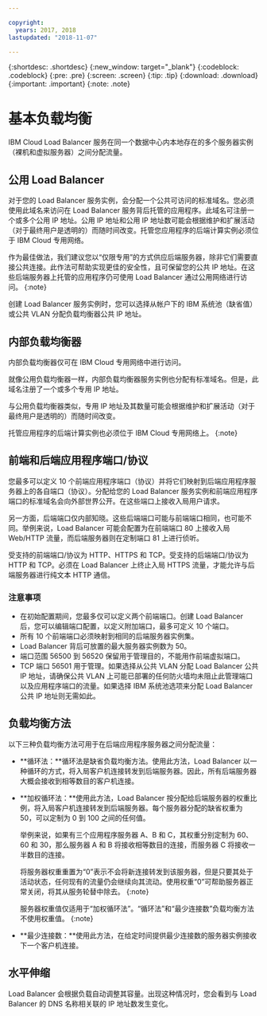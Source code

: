```yaml
---

copyright:
  years: 2017, 2018
lastupdated: "2018-11-07"

---
```


{:shortdesc: .shortdesc}
{:new_window: target="_blank"}
{:codeblock: .codeblock}
{:pre: .pre}
{:screen: .screen}
{:tip: .tip}
{:download: .download}
{:important: .important}
{:note: .note}

# 基本负载均衡
IBM Cloud Load Balancer 服务在同一个数据中心内本地存在的多个服务器实例（裸机和虚拟服务器）之间分配流量。 

## 公用 Load Balancer 
对于您的 Load Balancer 服务实例，会分配一个公共可访问的标准域名。您必须使用此域名来访问在 Load Balancer 服务背后托管的应用程序。此域名可注册一个或多个公用 IP 地址。公用 IP 地址和公用 IP 地址数可能会根据维护和扩展活动（对于最终用户是透明的）而随时间改变。托管您应用程序的后端计算实例必须位于 IBM Cloud 专用网络。 

作为最佳做法，我们建议您以“仅限专用”的方式供应后端服务器，除非它们需要直接公共连接。此作法可帮助实现更佳的安全性，且可保留您的公共 IP 地址。在这些后端服务器上托管的应用程序仍可使用 Load Balancer 通过公用网络进行访问。
{:note}  

创建 Load Balancer 服务实例时，您可以选择从帐户下的 IBM 系统池（缺省值）或公共 VLAN 分配负载均衡器公共 IP 地址。

## 内部负载均衡器
内部负载均衡器仅可在 IBM Cloud 专用网络中进行访问。 

就像公用负载均衡器一样，内部负载均衡器服务实例也分配有标准域名。但是，此域名注册了一个或多个专用 IP 地址。 

与公用负载均衡器类似，专用 IP 地址及其数量可能会根据维护和扩展活动（对于最终用户是透明的）而随时间改变。 

托管应用程序的后端计算实例也必须位于 IBM Cloud 专用网络上。
{:note}

## 前端和后端应用程序端口/协议
您最多可以定义 10 个前端应用程序端口（协议）并将它们映射到后端应用程序服务器上的各自端口（协议）。分配给您的 Load Balancer 服务实例和前端应用程序端口的标准域名会向外部世界公开。在这些端口上接收入局用户请求。 

另一方面，后端端口仅内部知晓。这些后端端口可能与前端端口相同，也可能不同。举例来说，Load Balancer 可能会配置为在前端端口 80 上接收入局 Web/HTTP 流量，而后端服务器则在定制端口 81 上进行侦听。 

受支持的前端端口/协议为 HTTP、HTTPS 和 TCP。受支持的后端端口/协议为 HTTP 和 TCP。必须在 Load Balancer 上终止入局 HTTPS 流量，才能允许与后端服务器进行纯文本 HTTP 通信。 

### 注意事项

* 在初始配置期间，您最多仅可以定义两个前端端口。创建 Load Balancer 后，您可以编辑端口配置，以定义附加端口，最多可定义 10 个端口。
* 所有 10 个前端端口必须映射到相同的后端服务器实例集。
* Load Balancer 背后可放置的最大服务器实例数为 50。
* 端口范围 56500 到 56520 保留用于管理目的，不能用作前端虚拟端口。 
* TCP 端口 56501 用于管理。如果选择从公共 VLAN 分配 Load Balancer 公共 IP 地址，请确保公共 VLAN 上可能已部署的任何防火墙均未阻止此管理端口以及应用程序端口的流量。如果选择 IBM 系统池选项来分配 Load Balancer 公共 IP 地址则无需如此。

## 负载均衡方法
以下三种负载均衡方法可用于在后端应用程序服务器之间分配流量：

* **循环法：**循环法是缺省负载均衡方法。使用此方法，Load Balancer 以一种循环的方式，将入局客户机连接转发到后端服务器。因此，所有后端服务器大概会接收到相等数目的客户机连接。

* **加权循环法：**使用此方法，Load Balancer 按分配给后端服务器的权重比例，将入局客户机连接转发到后端服务器。每个服务器分配的缺省权重为 50，可以定制为 0 到 100 之间的任何值。 

	举例来说，如果有三个应用程序服务器 A、B 和 C，其权重分别定制为 60、60 和 30，那么服务器 A 和 B 将接收相等数目的连接，而服务器 C 将接收一半数目的连接。 


	将服务器权重重置为“0”表示不会将新连接转发到该服务器，但是只要其处于活动状态，任何现有的流量仍会继续向其流动。使用权重“0”可帮助服务器正常关闭，将其从服务轮替中除去。
	{:note}
	
	服务器权重值仅适用于“加权循环法”。“循环法”和“最少连接数”负载均衡方法不使用权重值。
	{:note}

* **最少连接数：**使用此方法，在给定时间提供最少连接数的服务器实例接收下一个客户机连接。 


## 水平伸缩
Load Balancer 会根据负载自动调整其容量。出现这种情况时，您会看到与 Load Balancer 的 DNS 名称相关联的 IP 地址数发生变化。

